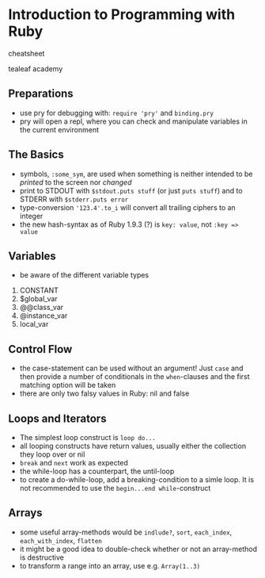 # Introduction to Programming with Ruby

cheatsheet

tealeaf academy

## Preparations
- use pry for debugging with: `require 'pry'` and `binding.pry`
- pry will open a repl, where you can check and manipulate variables in the current environment

## The Basics
- symbols, `:some_sym`, are used when something is neither intended to be *printed* to the screen nor *changed*
- print to STDOUT with `$stdout.puts stuff` (or just `puts stuff`) and to STDERR with `$stderr.puts error`
- type-conversion `'123.4'.to_i` will convert all trailing ciphers to an integer
- the new hash-syntax as of Ruby 1.9.3 (?) is `key: value`, not `:key => value`

## Variables
- be aware of the different variable types
1. CONSTANT
2. $global_var
3. @@class_var
4. @instance_var
5. local_var

## Control Flow
- the case-statement can be used without an argument! Just `case` and then provide a number of conditionals in the `when`-clauses and the first matching option will be taken
- there are only two falsy values in Ruby: nil and false

## Loops and Iterators
- The simplest loop construct is `loop do...`
- all looping constructs have return values, usually either the collection they loop over or nil
- `break` and `next` work as expected
- the while-loop has a counterpart, the until-loop
- to create a do-while-loop, add a breaking-condition to a simle loop. It is not recommended to use the `begin...end while`-construct

## Arrays
- some useful array-methods would be `indlude?`, `sort`, `each_index`, `each_with_index`, `flatten`
- it might be a good idea to double-check whether or not an array-method is destructive
- to transform a range into an array, use e.g. `Array(1..3)`
